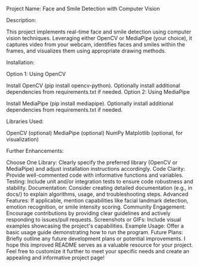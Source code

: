 Project Name: Face and Smile Detection with Computer Vision


Description:

This project implements real-time face and smile detection using computer vision techniques. Leveraging either OpenCV or MediaPipe (your choice), it captures video from your webcam, identifies faces and smiles within the frames, and visualizes them using appropriate drawing methods.

Installation:

Option 1: Using OpenCV

Install OpenCV (pip install opencv-python).
Optionally install additional dependencies from requirements.txt if needed.
Option 2: Using MediaPipe

Install MediaPipe (pip install mediapipe).
Optionally install additional dependencies from requirements.txt if needed.

Libraries Used:

OpenCV (optional)
MediaPipe (optional)
NumPy
Matplotlib (optional, for visualization)

Further Enhancements:

Choose One Library: Clearly specify the preferred library (OpenCV or MediaPipe) and adjust installation instructions accordingly.
Code Clarity: Provide well-commented code with informative functions and variables.
Testing: Include unit and/or integration tests to ensure code robustness and stability.
Documentation: Consider creating detailed documentation (e.g., in docs/) to explain algorithms, usage, and troubleshooting steps.
Advanced Features: If applicable, mention capabilities like facial landmark detection, emotion recognition, or smile intensity scoring.
Community Engagement: Encourage contributions by providing clear guidelines and actively responding to issues/pull requests.
Screenshots or GIFs: Include visual examples showcasing the project's capabilities.
Example Usage: Offer a basic usage guide demonstrating how to run the program.
Future Plans: Briefly outline any future development plans or potential improvements.
I hope this improved README serves as a valuable resource for your project. Feel free to customize it further to meet your specific needs and create an appealing and informative project page!

